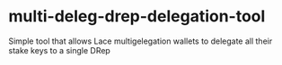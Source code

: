 # multi-deleg-drep-delegation-tool
Simple tool that allows Lace multigelegation wallets to delegate all their stake keys to a single DRep
